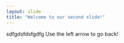 ```yaml
---
layout: slide
title: "Welcome to our second slide!"
---
```

sdfgdsfdsfgdfg
Use the left arrow to go back!
